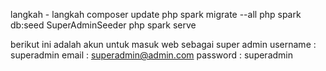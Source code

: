 langkah - langkah
composer update
php spark migrate --all
php spark db:seed SuperAdminSeeder
php spark serve

berikut ini adalah akun untuk masuk web sebagai super admin
username : superadmin
email    : superadmin@admin.com
password : superadmin
